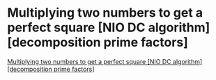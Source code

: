 # Multiplying two numbers to get a perfect square [NIO DC algorithm] [decomposition prime factors]
[Multiplying two numbers to get a perfect square [NIO DC algorithm] [decomposition prime factors]](https://aiwithcloud.com/2022/09/15/multiplying_two_numbers_to_get_a_perfect_square_nio_dc_algorithm_decomposition_prime_factors/)